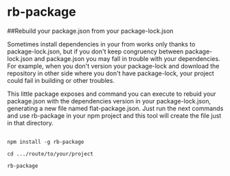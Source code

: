 # rb-package

##Rebuild your package.json from your package-lock.json

Sometimes install dependencies in your from works only thanks to package-lock.json,
but if you don't keep congruency between package-lock.json and package.json you may
fall in trouble with your dependencies. For example, when you don't version your
package-lock and download the repository in other side where you don't have package-lock,
your project could fail in building  or other troubles.

This little package exposes and command you can execute to rebuid your package.json
with the dependencies version in your package-lock.json, generating a new file named
flat-package.json. Just run the next commands and use rb-package in your npm project 
and this tool will create the file just in that directory.

## 

```shell
npm install -g rb-package

cd .../route/to/your/project

rb-package
```